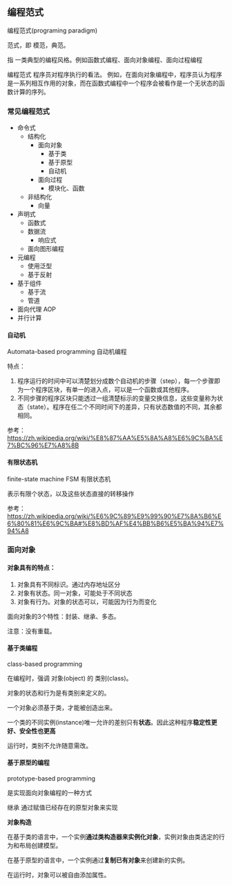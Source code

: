 ## 编程范式

编程范式(programing paradigm)

范式，即 模范，典范。

指 一类典型的编程风格。例如函数式编程、面向对象编程、面向过程编程

编程范式  程序员对程序执行的看法。 例如，在面向对象编程中，程序员认为程序是一系列相互作用的对象，而在函数式编程中一个程序会被看作是一个无状态的函数计算的序列。


### 常见编程范式

- 命令式
  - 结构化
    - 面向对象
      - 基于类
      - 基于原型
      - 自动机
    - 面向过程
      - 模块化、函数
  - 非结构化
    - 向量
- 声明式
  - 函数式
  - 数据流
    - 响应式
  - 面向图形编程
- 元编程
  - 使用泛型
  - 基于反射
- 基于组件
  - 基于流
  - 管道
- 面向代理 AOP
- 并行计算


#### 自动机

Automata-based programming 自动机编程

特点：
1. 程序运行的时间中可以清楚划分成数个自动机的步骤（step），每一个步骤即为一个程序区块，有单一的进入点，可以是一个函数或其他程序。
2. 不同步骤的程序区块只能透过一组清楚标示的变量交换信息，这些变量称为状态（state）。程序在任二个不同时间下的差异，只有状态数值的不同，其余都相同。

参考：https://zh.wikipedia.org/wiki/%E8%87%AA%E5%8A%A8%E6%9C%BA%E7%BC%96%E7%A8%8B

#### 有限状态机

finite-state machine FSM 有限状态机 


表示有限个状态，以及这些状态直接的转移操作

参考：https://zh.wikipedia.org/wiki/%E6%9C%89%E9%99%90%E7%8A%B6%E6%80%81%E6%9C%BA#%E8%BD%AF%E4%BB%B6%E5%BA%94%E7%94%A8



### 面向对象

#### 对象具有的特点：

1. 对象具有不同标识。通过内存地址区分
2. 对象有状态。同一对象，可能处于不同状态
3. 对象有行为。对象的状态可以，可能因为行为而变化

面向对象的3个特性：封装、继承、多态。

注意：没有重载。

#### 基于类编程

class-based programming

在编程时，强调 对象(object) 的 类别(class)。

对象的状态和行为是有类别来定义的。

一个对象必须基于类，才能被创造出来。

一个类的不同实例(instance)唯一允许的差别只有**状态**。因此这种程序**稳定性更好、安全性也更高**

运行时，类别不允许随意需改。

#### 基于原型的编程

prototype-based programming 

是实现面向对象编程的一种方式

继承 通过赋值已经存在的原型对象来实现

**对象构造**

在基于类的语言中，一个实例**通过类构造器来实例化对象**，实例对象由类选定的行为和布局创建模型。

在基于原型的语言中，一个实例通过**复制已有对象**来创建新的实例。

在运行时，对象可以被自由添加属性。


